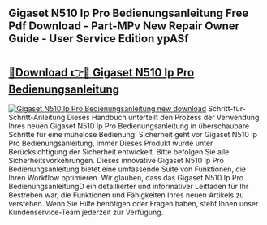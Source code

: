 ## Gigaset N510 Ip Pro Bedienungsanleitung Free Pdf Download - Part-MPv New Repair Owner Guide - User Service Edition ypASf

# <h2><a href="http://df0kuk.blite.top/?on=Gigaset+N510+Ip+Pro+Bedienungsanleitung">🔗Download 👉🔴 Gigaset N510 Ip Pro Bedienungsanleitung</a></h2>

[![Gigaset N510 Ip Pro Bedienungsanleitung new download](https://i.imgur.com/lujVjoI.png)](http://df0kuk.blite.top/?on=Gigaset+N510+Ip+Pro+Bedienungsanleitung)
Schritt-für-Schritt-Anleitung Dieses Handbuch unterteilt den Prozess der Verwendung Ihres neuen Gigaset N510 Ip Pro Bedienungsanleitung in überschaubare Schritte für eine mühelose Bedienung. Sicherheit geht vor Gigaset N510 Ip Pro Bedienungsanleitung, Immer Dieses Produkt wurde unter Berücksichtigung der Sicherheit entwickelt. Bitte befolgen Sie alle Sicherheitsvorkehrungen. Dieses innovative Gigaset N510 Ip Pro Bedienungsanleitung bietet eine umfassende Suite von Funktionen, die Ihren Workflow optimieren. Wir glauben, dass das Gigaset N510 Ip Pro BedienungsanleitungD ein detaillierter und informativer Leitfaden für Ihr Bestreben war, die Funktionen und Fähigkeiten Ihres neuen Artikels zu verstehen. Wenn Sie Hilfe benötigen oder Fragen haben, steht Ihnen unser Kundenservice-Team jederzeit zur Verfügung.
